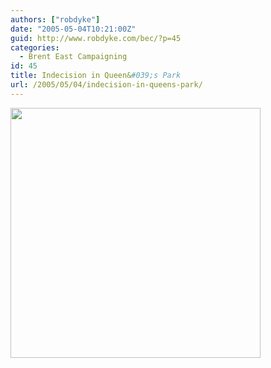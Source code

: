 ```yaml
---
authors: ["robdyke"]
date: "2005-05-04T10:21:00Z"
guid: http://www.robdyke.com/bec/?p=45
categories:
  - Brent East Campaigning
id: 45
title: Indecision in Queen&#039;s Park
url: /2005/05/04/indecision-in-queens-park/
---
```

<img src="http://www.comwifinet.com/becampaign/queensparkfoodandwine.jpg" width="400" /></img>
